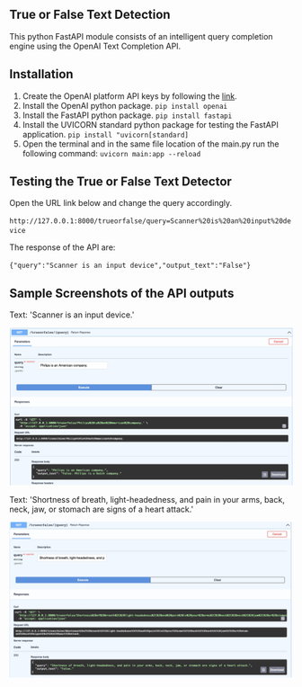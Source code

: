## True or False Text Detection ##

This python FastAPI module consists of an intelligent query completion engine using the OpenAI Text Completion API.

## Installation ##

1. Create the OpenAI platform API keys by following the [link](https://platform.openai.com/account/api-keys).
2. Install the OpenAI python package.
`pip install openai`
3. Install the FastAPI python package.
`pip install fastapi`
4. Install the UVICORN standard python package for testing the FastAPI application.
`pip install "uvicorn[standard]`
5. Open the terminal and in the same file location of the main.py run the following command:
`uvicorn main:app --reload`

## Testing the True or False Text Detector ##

Open the URL link below and change the query accordingly.

`http://127.0.0.1:8000/trueorfalse/query=Scanner%20is%20an%20input%20device`

The response of the API are:

`{"query":"Scanner is an input device","output_text":"False"}`

## Sample Screenshots of the API outputs ##

Text: 'Scanner is an input device.'

![True or False Detection General Text](falsetrueimage.jpg)

Text: 'Shortness of breath, light-headedness, and pain in your arms, back, neck, jaw, or stomach are signs of a heart attack.'

![True or False Detection Medical Text](falsetrueimage_medical.jpg)
